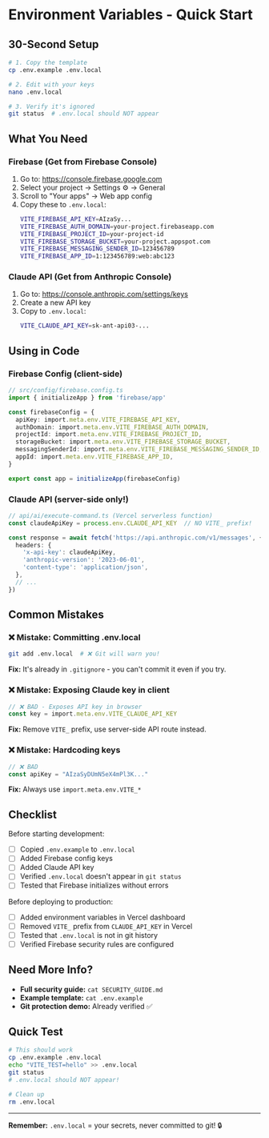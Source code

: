 # Environment Variables - Quick Start

## 30-Second Setup

```bash
# 1. Copy the template
cp .env.example .env.local

# 2. Edit with your keys
nano .env.local

# 3. Verify it's ignored
git status  # .env.local should NOT appear
```

## What You Need

### Firebase (Get from Firebase Console)
1. Go to: https://console.firebase.google.com
2. Select your project → Settings ⚙️ → General
3. Scroll to "Your apps" → Web app config
4. Copy these to `.env.local`:
   ```bash
   VITE_FIREBASE_API_KEY=AIzaSy...
   VITE_FIREBASE_AUTH_DOMAIN=your-project.firebaseapp.com
   VITE_FIREBASE_PROJECT_ID=your-project-id
   VITE_FIREBASE_STORAGE_BUCKET=your-project.appspot.com
   VITE_FIREBASE_MESSAGING_SENDER_ID=123456789
   VITE_FIREBASE_APP_ID=1:123456789:web:abc123
   ```

### Claude API (Get from Anthropic Console)
1. Go to: https://console.anthropic.com/settings/keys
2. Create a new API key
3. Copy to `.env.local`:
   ```bash
   VITE_CLAUDE_API_KEY=sk-ant-api03-...
   ```

## Using in Code

### Firebase Config (client-side)
```typescript
// src/config/firebase.config.ts
import { initializeApp } from 'firebase/app'

const firebaseConfig = {
  apiKey: import.meta.env.VITE_FIREBASE_API_KEY,
  authDomain: import.meta.env.VITE_FIREBASE_AUTH_DOMAIN,
  projectId: import.meta.env.VITE_FIREBASE_PROJECT_ID,
  storageBucket: import.meta.env.VITE_FIREBASE_STORAGE_BUCKET,
  messagingSenderId: import.meta.env.VITE_FIREBASE_MESSAGING_SENDER_ID,
  appId: import.meta.env.VITE_FIREBASE_APP_ID,
}

export const app = initializeApp(firebaseConfig)
```

### Claude API (server-side only!)
```typescript
// api/ai/execute-command.ts (Vercel serverless function)
const claudeApiKey = process.env.CLAUDE_API_KEY  // NO VITE_ prefix!

const response = await fetch('https://api.anthropic.com/v1/messages', {
  headers: {
    'x-api-key': claudeApiKey,
    'anthropic-version': '2023-06-01',
    'content-type': 'application/json',
  },
  // ...
})
```

## Common Mistakes

### ❌ Mistake: Committing .env.local
```bash
git add .env.local  # ❌ Git will warn you!
```

**Fix:** It's already in `.gitignore` - you can't commit it even if you try.

### ❌ Mistake: Exposing Claude key in client
```typescript
// ❌ BAD - Exposes API key in browser
const key = import.meta.env.VITE_CLAUDE_API_KEY
```

**Fix:** Remove `VITE_` prefix, use server-side API route instead.

### ❌ Mistake: Hardcoding keys
```typescript
// ❌ BAD
const apiKey = "AIzaSyDUmN5eX4mPl3K..."
```

**Fix:** Always use `import.meta.env.VITE_*`

## Checklist

Before starting development:
- [ ] Copied `.env.example` to `.env.local`
- [ ] Added Firebase config keys
- [ ] Added Claude API key
- [ ] Verified `.env.local` doesn't appear in `git status`
- [ ] Tested that Firebase initializes without errors

Before deploying to production:
- [ ] Added environment variables in Vercel dashboard
- [ ] Removed `VITE_` prefix from `CLAUDE_API_KEY` in Vercel
- [ ] Tested that `.env.local` is not in git history
- [ ] Verified Firebase security rules are configured

## Need More Info?

- **Full security guide:** `cat SECURITY_GUIDE.md`
- **Example template:** `cat .env.example`
- **Git protection demo:** Already verified ✅

## Quick Test

```bash
# This should work
cp .env.example .env.local
echo "VITE_TEST=hello" >> .env.local
git status
# .env.local should NOT appear!

# Clean up
rm .env.local
```

---

**Remember:** `.env.local` = your secrets, never committed to git! 🔒
